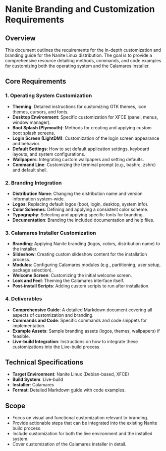 # Nanite Branding and Customization Requirements

## Overview
This document outlines the requirements for the in-depth customization and branding guide for the Nanite Linux distribution. The goal is to provide a comprehensive resource detailing methods, commands, and code examples for customizing both the operating system and the Calamares installer.

## Core Requirements

### 1. Operating System Customization
- **Theming**: Detailed instructions for customizing GTK themes, icon themes, cursors, and fonts.
- **Desktop Environment**: Specific customization for XFCE (panel, menus, window manager).
- **Boot Splash (Plymouth)**: Methods for creating and applying custom boot splash screens.
- **Login Screen (LightDM)**: Customization of the login screen appearance and behavior.
- **Default Settings**: How to set default application settings, keyboard layouts, and system configurations.
- **Wallpapers**: Integrating custom wallpapers and setting defaults.
- **Command Line**: Customizing the terminal prompt (e.g., bashrc, zshrc) and default shell.

### 2. Branding Integration
- **Distribution Name**: Changing the distribution name and version information system-wide.
- **Logos**: Replacing default logos (boot, login, desktop, system info).
- **Color Schemes**: Defining and applying a consistent color scheme.
- **Typography**: Selecting and applying specific fonts for branding.
- **Documentation**: Branding the included documentation and help files.

### 3. Calamares Installer Customization
- **Branding**: Applying Nanite branding (logos, colors, distribution name) to the installer.
- **Slideshow**: Creating custom slideshow content for the installation process.
- **Modules**: Configuring Calamares modules (e.g., partitioning, user setup, package selection).
- **Welcome Screen**: Customizing the initial welcome screen.
- **Look and Feel**: Theming the Calamares interface itself.
- **Post-install Scripts**: Adding custom scripts to run after installation.

### 4. Deliverables
- **Comprehensive Guide**: A detailed Markdown document covering all aspects of customization and branding.
- **Commands and Code**: Specific commands and code snippets for implementation.
- **Example Assets**: Sample branding assets (logos, themes, wallpapers) if feasible.
- **Live-build Integration**: Instructions on how to integrate these customizations into the Live-build process.

## Technical Specifications
- **Target Environment**: Nanite Linux (Debian-based, XFCE)
- **Build System**: Live-build
- **Installer**: Calamares
- **Format**: Detailed Markdown guide with code examples.

## Scope
- Focus on visual and functional customization relevant to branding.
- Provide actionable steps that can be integrated into the existing Nanite build process.
- Include customization for both the live environment and the installed system.
- Cover customization of the Calamares installer in detail.
